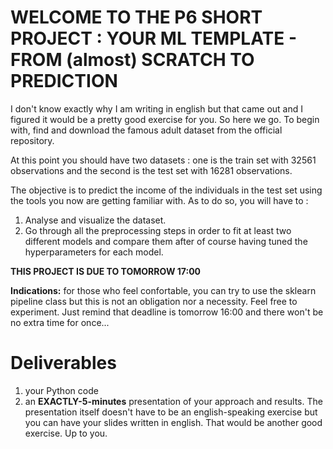 # WELCOME TO THE P6 SHORT PROJECT : YOUR ML TEMPLATE - FROM (almost) SCRATCH TO PREDICTION

I don't know exactly why I am writing in english but that came out and I figured it would be a pretty good exercise for you. So here we go. 
To begin with, find and download the famous adult dataset from the official repository.

At this point you should have two datasets : one is the train set with 32561 observations and the second is the test set with 16281 observations.

The objective is to predict the income of the individuals in the test set using the tools you now are getting familiar with.
As to do so, you will have to :
1. Analyse and visualize the dataset.
2. Go through all the preprocessing steps in order to fit at least two different models and compare them after of course having tuned the hyperparameters for each model.

**THIS PROJECT IS DUE TO TOMORROW 17:00**

**Indications:** for those who feel confortable, you can try to use the sklearn pipeline class but this is not an obligation nor a necessity. Feel free to experiment. Just remind that deadline is tomorrow 16:00 and there won't be no extra time for once...


# Deliverables
1. your Python code
2. an **EXACTLY-5-minutes** presentation of your approach and results. The presentation itself doesn't have to be an english-speaking exercise but you can have your slides written in english. That would be another good exercise. Up to you.
